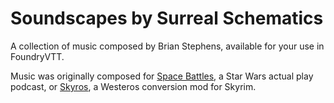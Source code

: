 # Soundscapes by Surreal Schematics

A collection of music composed by Brian Stephens, available for your use in FoundryVTT.

Music was originally composed for [Space Battles](https://www.spacebattlespodcast.com), a Star Wars actual play podcast, or [Skyros](https://www.moddb.com/mods/skyros), a Westeros conversion mod for Skyrim.
